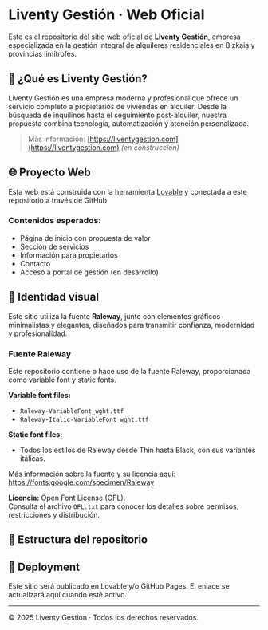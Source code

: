 # Liventy Gestión · Web Oficial

Este es el repositorio del sitio web oficial de **Liventy Gestión**, empresa especializada en la gestión integral de alquileres residenciales en Bizkaia y provincias limítrofes.

## 🚀 ¿Qué es Liventy Gestión?

Liventy Gestión es una empresa moderna y profesional que ofrece un servicio completo a propietarios de viviendas en alquiler. Desde la búsqueda de inquilinos hasta el seguimiento post-alquiler, nuestra propuesta combina tecnología, automatización y atención personalizada.

> Más información: [https://liventygestion.com](https://liventygestion.com) _(en construcción)_

## 🌐 Proyecto Web

Esta web está construida con la herramienta [Lovable](https://www.lovable.so/) y conectada a este repositorio a través de GitHub.

### Contenidos esperados:
- Página de inicio con propuesta de valor
- Sección de servicios
- Información para propietarios
- Contacto
- Acceso a portal de gestión (en desarrollo)

## 🎨 Identidad visual

Este sitio utiliza la fuente **Raleway**, junto con elementos gráficos minimalistas y elegantes, diseñados para transmitir confianza, modernidad y profesionalidad.

### Fuente Raleway

Este repositorio contiene o hace uso de la fuente Raleway, proporcionada como variable font y static fonts.

**Variable font files:**
- `Raleway-VariableFont_wght.ttf`
- `Raleway-Italic-VariableFont_wght.ttf`

**Static font files:**
- Todos los estilos de Raleway desde Thin hasta Black, con sus variantes itálicas.

Más información sobre la fuente y su licencia aquí:  
https://fonts.google.com/specimen/Raleway

**Licencia:** Open Font License (OFL).  
Consulta el archivo `OFL.txt` para conocer los detalles sobre permisos, restricciones y distribución.

## 📁 Estructura del repositorio


## 📡 Deployment

Este sitio será publicado en Lovable y/o GitHub Pages. El enlace se actualizará aquí cuando esté activo.

---

© 2025 Liventy Gestión · Todos los derechos reservados.
